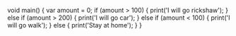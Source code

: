 void main() {
  var amount = 0;
  if (amount > 100) {
    print('I will go rickshaw');
  } else if (amount > 200) {
    print('I will go car');
  } else if (amount < 100) {
    print('I will go walk');
  } else {
    print('Stay at home');
  }
}
